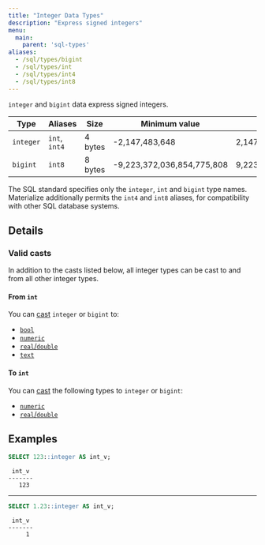 ```yaml
---
title: "Integer Data Types"
description: "Express signed integers"
menu:
  main:
    parent: 'sql-types'
aliases:
  - /sql/types/bigint
  - /sql/types/int
  - /sql/types/int4
  - /sql/types/int8
---
```


`integer` and `bigint` data express signed integers.

Type      | Aliases       | Size          | Minimum value              | Maximum value
----------|---------------|---------------|----------------------------|--------------------------
`integer` | `int`, `int4` | 4 bytes       | -2,147,483,648             | 2,147,483,647
`bigint`  | `int8`        | 8 bytes       | -9,223,372,036,854,775,808 | 9,223,372,036,854,775,807

The SQL standard specifies only the `integer`, `int` and `bigint` type names.
Materialize additionally permits the `int4` and `int8` aliases, for
compatibility with other SQL database systems.

## Details

### Valid casts

In addition to the casts listed below, all integer types can be cast to and from
all other integer types.

#### From `int`

You can [cast](../../functions/cast) `integer` or `bigint` to:

- [`bool`](../boolean)
- [`numeric`](../numeric)
- [`real`/`double`](../float)
- [`text`](../text)

#### To `int`

You can [cast](../../functions/cast) the following types to `integer` or `bigint`:

- [`numeric`](../numeric)
- [`real`/`double`](../float)

## Examples

```sql
SELECT 123::integer AS int_v;
```
```nofmt
 int_v
-------
   123
```

<hr/>

```sql
SELECT 1.23::integer AS int_v;
```
```nofmt
 int_v
-------
     1
```
